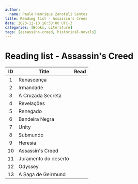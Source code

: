 ```yaml
---
author:
  name: Paulo Henrique Zanoteli Santos
title: Reading list - Assassin's Creed
date: 2023-12-18 16:50:00 UTC-3
categories: [Books, Literature]
tags: [assassins-creed, historical-novels]
---
```


# Reading list - Assassin's Creed

| ID  | Title                | Read |
|:---:| -------------------- |:----:|
| 1   | Renascença           |      |
| 2   | Irmandade            |      |
| 3   | A Cruzada Secreta    |      |
| 4   | Revelações           |      |
| 5   | Renegado             |      |
| 6   | Bandeira Negra       |      |
| 7   | Unity                |      |
| 8   | Submundo             |      |
| 9   | Heresia              |      |
| 10  | Assassin's Creed     |      |
| 11  | Juramento do deserto |      |
| 12  | Odyssey              |      |
| 13  | A Saga de Geirmund   |      |
